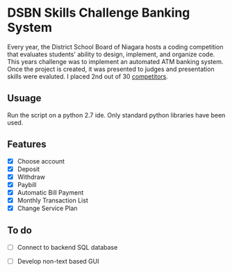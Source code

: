 # DSBN Skills Challenge Banking System

Every year, the District School Board of Niagara hosts a coding competition that evaluates students' ability to design, implement, and organize code. This years challenge was to implement an automated ATM banking system. Once the project is created, it was presented to judges and presentation skills were evaluted. I placed 2nd out of 30 [competitors](http://teched.dsbn.org/skills/2016-challenges/2016-results). 

## Usuage
Run the script on a python 2.7 ide. Only standard python libraries have been used.

## Features

- [x] Choose account
- [x] Deposit 
- [x] Withdraw
- [x] Paybill
- [x] Automatic Bill Payment 
- [x] Monthly Transaction List
- [x] Change Service Plan

## To do
- [ ] Connect to backend SQL database
- [ ] Develop non-text based GUI

